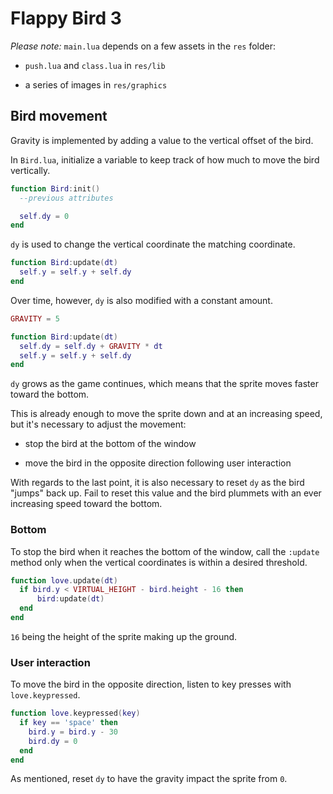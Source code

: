 # Flappy Bird 3

_Please note:_ `main.lua` depends on a few assets in the `res` folder:

- `push.lua` and `class.lua` in `res/lib`

- a series of images in `res/graphics`

## Bird movement

Gravity is implemented by adding a value to the vertical offset of the bird.

In `Bird.lua`, initialize a variable to keep track of how much to move the bird vertically.

```lua
function Bird:init()
  --previous attributes

  self.dy = 0
end
```

`dy` is used to change the vertical coordinate the matching coordinate.

```lua
function Bird:update(dt)
  self.y = self.y + self.dy
end
```

Over time, however, `dy` is also modified with a constant amount.

```lua
GRAVITY = 5

function Bird:update(dt)
  self.dy = self.dy + GRAVITY * dt
  self.y = self.y + self.dy
end
```

`dy` grows as the game continues, which means that the sprite moves faster toward the bottom.

This is already enough to move the sprite down and at an increasing speed, but it's necessary to adjust the movement:

- stop the bird at the bottom of the window

- move the bird in the opposite direction following user interaction

With regards to the last point, it is also necessary to reset `dy` as the bird "jumps" back up. Fail to reset this value and the bird plummets with an ever increasing speed toward the bottom.

### Bottom

To stop the bird when it reaches the bottom of the window, call the `:update` method only when the vertical coordinates is within a desired threshold.

```lua
function love.update(dt)
  if bird.y < VIRTUAL_HEIGHT - bird.height - 16 then
      bird:update(dt)
  end
end
```

`16` being the height of the sprite making up the ground.

### User interaction

To move the bird in the opposite direction, listen to key presses with `love.keypressed`.

```lua
function love.keypressed(key)
  if key == 'space' then
    bird.y = bird.y - 30
    bird.dy = 0
  end
end
```

As mentioned, reset `dy` to have the gravity impact the sprite from `0`.
